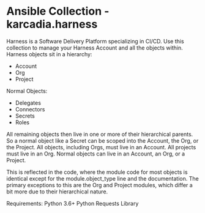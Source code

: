 # Ansible Collection - karcadia.harness

Harness is a Software Delivery Platform specializing in CI/CD. Use this collection to manage your Harness Account and all the objects within.
Harness objects sit in a hierarchy:
- Account
- Org
- Project

Normal Objects:
- Delegates
- Connectors
- Secrets
- Roles

All remaining objects then live in one or more of their hierarchical parents. So a normal object like a Secret can be scoped into the Account, the Org, or the Project. All objects, including Orgs, must live in an Account. All projects must live in an Org. Normal objects can live in an Account, an Org, or a Project.

This is reflected in the code, where the module code for most objects is identical except for the module.object_type line and the documentation.
The primary exceptions to this are the Org and Project modules, which differ a bit more due to their hierarchical nature.

Requirements:
Python 3.6+
Python Requests Library